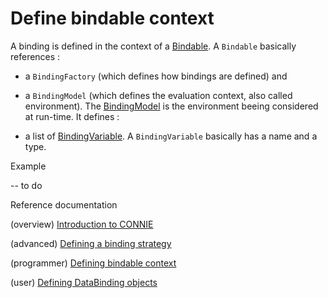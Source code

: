 # Define bindable context

A binding is defined in the context of a [Bindable](/connie/javadoc/connie/connie-core/org/openflexo/connie/Bindable.html). 
A ```Bindable``` basically references :
  
* a ```BindingFactory``` (which defines how bindings are defined) and 
    
* a ```BindingModel``` (which defines the evaluation context, also called environment). The [BindingModel](/connie/javadoc/connie/connie-core/org/openflexo/connie/BindingModel.html)
     is the environment beeing considered at run-time. It defines :
     
* a list of  [BindingVariable](/connie/javadoc/connie/connie-core/org/openflexo/connie/BindingVariable.html). A ```BindingVariable``` basically has a name and a type.
      
Example

  -- to do

Reference documentation

  (overview) [Introduction to CONNIE](index.md)
  
  (advanced) [Defining a binding strategy](DefineBindingStrategy.md)

  (programmer) [Defining bindable context](DefineBindableContext.md)

  (user) [Defining DataBinding objects](DefineDataBinding.md)